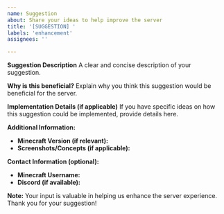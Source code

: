 ```yaml
---
name: Suggestion
about: Share your ideas to help improve the server
title: '[SUGGESTION] '
labels: 'enhancement'
assignees: ''

---
```


**Suggestion Description**
A clear and concise description of your suggestion.

**Why is this beneficial?**
Explain why you think this suggestion would be beneficial for the server.

**Implementation Details (if applicable)**
If you have specific ideas on how this suggestion could be implemented, provide details here.

**Additional Information:**
- **Minecraft Version (if relevant):**
- **Screenshots/Concepts (if applicable):**

**Contact Information (optional):**
- **Minecraft Username:**
- **Discord (if available):**

**Note:** Your input is valuable in helping us enhance the server experience. Thank you for your suggestion!
